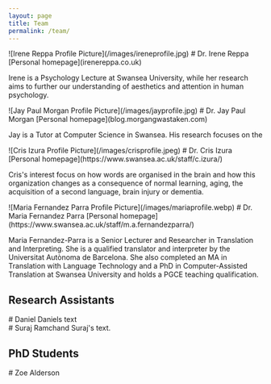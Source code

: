 ```yaml
---
layout: page
title: Team
permalink: /team/
---
```


<div class="profiles">

<div class="perso" markdown="1">
![Irene Reppa Profile Picture](/images/ireneprofile.jpg)
# Dr. Irene Reppa
[Personal homepage](irenereppa.co.uk)

Irene is a Psychology Lecture at Swansea University, while her research aims to further our understanding of aesthetics and attention in human psychology.
</div>

<div class="perso" markdown="1">
![Jay Paul Morgan Profile Picture](/images/jayprofile.jpg)
# Dr. Jay Paul Morgan
[Personal homepage](blog.morgangwastaken.com)

Jay is a Tutor at Computer Science in Swansea. His research focuses on the 
</div>

<div class="perso" markdown="1">
![Cris Izura Profile Picture](/images/crisprofile.jpeg)
# Dr. Cris Izura
[Personal homepage](https://www.swansea.ac.uk/staff/c.izura/)

Cris's interest focus on how words are organised in the brain and how this organization changes as a consequence of normal learning, aging, the acquisition of a second language, brain injury or dementia.
</div>

<div class="perso" markdown="1">
![Maria Fernandez Parra Profile Picture](/images/mariaprofile.webp)
# Dr. Maria Fernandez Parra
[Personal homepage](https://www.swansea.ac.uk/staff/m.a.fernandezparra/)

Maria Fernandez-Parra is a Senior Lecturer and Researcher in Translation and Interpreting. She is a qualified translator and interpreter by the Universitat Autònoma de Barcelona. She also completed an MA in Translation with Language Technology and a PhD in Computer-Assisted Translation at Swansea University and holds a PGCE teaching qualification.
</div>

</div>

<div style="float:none;clear:both"></div>

## Research Assistants


<div class="profiles">
<div class="perso" markdown="1">
# Daniel
Daniels text
</div>

<div class="perso" markdown="1">
# Suraj Ramchand
Suraj's text.
</div>

</div>

## PhD Students

<div class="perso" markdown="1">
# Zoe Alderson


</div>
